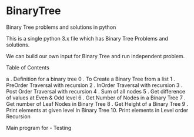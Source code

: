 # BinaryTree
Binary Tree problems and solutions in python

This is a single python 3.x file which has Binary Tree Problems and solutions.

We can build our own input for Binary Tree and run independent problem. 

Table of Contents

a . Definition for a binary tree
0 . To Create a Binary Tree from a list
1 . PreOrder Traversal with recursion
2 . InOrder Traversal with recursion
3 . Post Order Traversal with recursion
4 . Sum of all nodes
5 . Get difference of values at Even & Odd level
6 . Get Number of Nodes in a Binary Tree
7 . Get number of Leaf Nodes in Binary Tree
8 . Get Height of a Binary Tree
9 . Print elements at given level in Binary Tree
10. Print elements in Level order Recursion

Main program for - Testing
